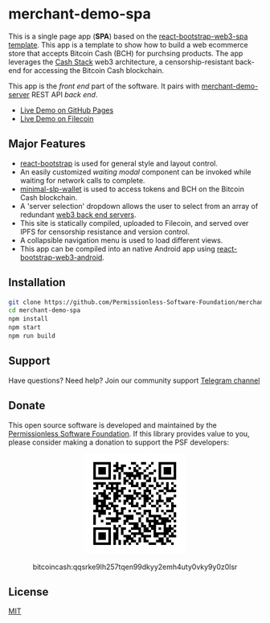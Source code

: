 # merchant-demo-spa

This is a single page app (**SPA**) based on the [react-bootstrap-web3-spa template](https://github.com/Permissionless-Software-Foundation/react-bootstrap-web3-spa). This app is a template to show how to build a web ecommerce store that accepts Bitcoin Cash (BCH) for purchsing products. The app leverages the [Cash Stack](https://cashstack.info) web3 architecture, a censorship-resistant back-end for accessing the Bitcoin Cash blockchain.

This app is the *front end* part of the software. It pairs with [merchant-demo-server](https://github.com/Permissionless-Software-Foundation/merchant-demo-server) REST API *back end*.


- [Live Demo on GitHub Pages](https://permissionless-software-foundation.github.io/react-bootstrap-web3-spa/)
- [Live Demo on Filecoin](https://bafybeic3nuawgogcfjkxxstyqyg6dmzajvkxp55ccldipwmgiyuikhrq5y.ipfs.dweb.link/)

## Major Features
- [react-bootstrap](https://react-bootstrap.github.io/) is used for general style and layout control.
- An easily customized *waiting modal* component can be invoked while waiting for network calls to complete.
- [minimal-slp-wallet](https://www.npmjs.com/package/minimal-slp-wallet) is used to access tokens and BCH on the Bitcoin Cash blockchain.
- A 'server selection' dropdown allows the user to select from an array of redundant [web3 back end servers](https://cashstack.info).
- This site is statically compiled, uploaded to Filecoin, and served over IPFS for censorship resistance and version control.
- A collapsible navigation menu is used to load different views.
- This app can be compiled into an native Android app using [react-bootstrap-web3-android](https://github.com/Permissionless-Software-Foundation/react-bootstrap-web3-android).

## Installation
```bash
git clone https://github.com/Permissionless-Software-Foundation/merchant-demo-spa
cd merchant-demo-spa
npm install
npm start
npm run build
```

## Support

Have questions? Need help? Join our community support
[Telegram channel](https://t.me/bch_js_toolkit)

## Donate

This open source software is developed and maintained by the [Permissionless Software Foundation](https://psfoundation.cash). If this library provides value to you, please consider making a donation to support the PSF developers:

<div align="center">
<img src="./img/donation-qr.png" />
<p>bitcoincash:qqsrke9lh257tqen99dkyy2emh4uty0vky9y0z0lsr</p>
</div>

## License
[MIT](./LICENSE.md)
